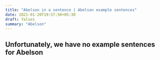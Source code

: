 ```yaml
---
title: "Abelson in a sentence | Abelson example sentences"
date: 2021-01-20T19:57:50+05:30
draft: falses
summary: "Abelson"
---
```

## Unfortunately, we have no example sentences for Abelson                 
